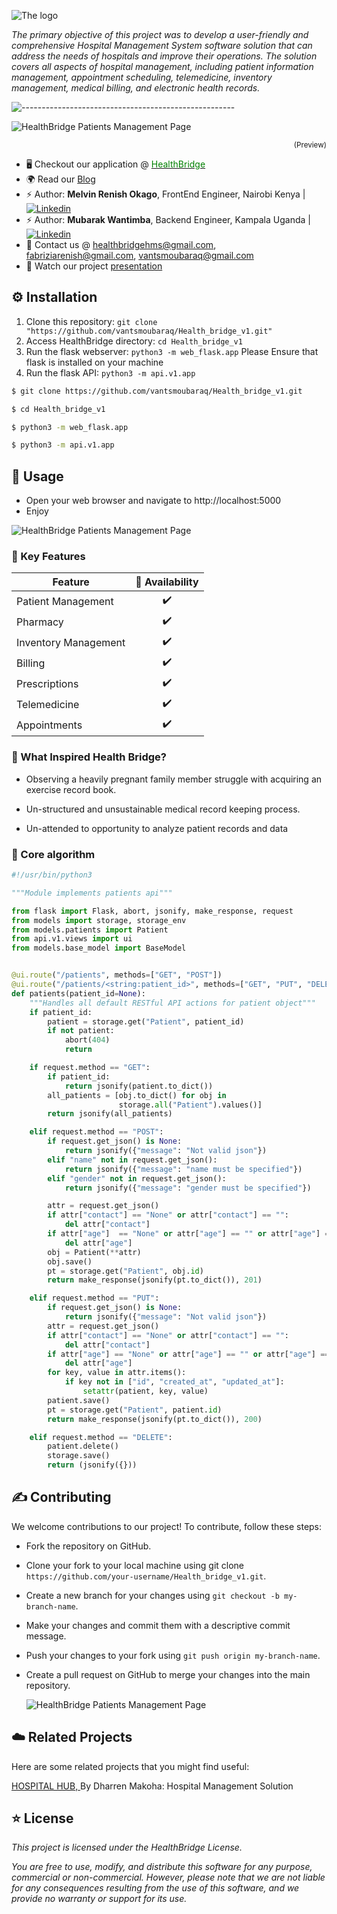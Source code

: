 ![The logo](https://pbs.twimg.com/media/Fq3FPVVXoAADhSL?format=jpg&name=900x900)
  
*The primary objective of this project was to develop a user-friendly and comprehensive Hospital Management System software solution that can address the needs of hospitals and improve their operations. The solution  covers all aspects of hospital management, including patient information management, appointment scheduling, telemedicine, inventory management, medical billing, and electronic health records.* 
  

  ![-----------------------------------------------------](https://raw.githubusercontent.com/andreasbm/readme/master/assets/lines/rainbow.png)

![HealthBridge Patients Management Page](https://github.com/vantsmoubaraq/Health_bridge_v1/blob/master/landing_page/images/patients%20(2).png?raw=true)
<p align="right">
<sub>(Preview)</sub>
</p>
  

* 🖥️ Checkout our application @ [<span style="color: green;">HealthBridge</span>](http://healthbridge.techaccess.tech/)  
* 🌍 Read our [Blog](https://www.linkedin.com/pulse/health-bridge-hms-fabrizia-renish%3FtrackingId=utzLEGe%252FQJGFRQvYe4cW%252Bw%253D%253D/?trackingId=utzLEGe%2FQJGFRQvYe4cW%2Bw%3D%3D)  
* ⚡ Author: **Melvin Renish Okago**, FrontEnd Engineer, Nairobi Kenya |     [![Linkedin](https://img.shields.io/badge/LinkedIn-+22K-blue?style=social&logo=linkedin)](https://www.linkedin.com/in/fabrizia-renish-993498246/)
* ⚡ Author: **Mubarak Wantimba**, Backend Engineer, Kampala Uganda |     [![Linkedin](https://img.shields.io/badge/LinkedIn-+22K-blue?style=social&logo=linkedin)](https://www.linkedin.com/in/mubarak-wantimba-3025a820a/)
* 🤝 Contact us @ healthbridgehms@gmail.com, fabriziarenish@gmail.com, vantsmoubaraq@gmail.com
* 📌 Watch our project <a href="https://www.youtube.com/watch?v=e8JKxWIfYCo">presentation</a>
  

## ⚙️ Installation

1.  Clone this repository: `git clone "https://github.com/vantsmoubaraq/Health_bridge_v1.git"`
2.  Access HealthBridge directory: `cd Health_bridge_v1`
3.  Run the flask webserver: `python3 -m web_flask.app` Please Ensure that flask is installed on your machine
4.  Run the flask API: `python3 -m api.v1.app`
  
  
```bash git python3
$ git clone https://github.com/vantsmoubaraq/Health_bridge_v1.git

$ cd Health_bridge_v1

$ python3 -m web_flask.app

$ python3 -m api.v1.app
```

## 💾 Usage
- Open your web browser and navigate to http://localhost:5000
- Enjoy

![HealthBridge Patients Management Page](https://github.com/vantsmoubaraq/Health_bridge_v1/blob/master/landing_page/images/Screenshot%20(158).png?raw=true)

### 📖 Key Features
  
|  Feature                  | 🔰 Availability  |
| -------------------------- | :----------------: |
| Patient Management           |         ✔️         |
| Pharmacy           |         ✔️         |
| Inventory Management             |         ✔️         |
| Billing       |         ✔️         |
| Prescriptions |         ✔️         |
| Telemedicine  |         ✔️         |
| Appointments   |         ✔️         |
  

### 🔔 What Inspired Health Bridge?

* Observing a heavily pregnant family member struggle with acquiring an exercise record book.

* Un-structured and unsustainable medical record keeping process.

* Un-attended to opportunity to  analyze patient records and data

### 📝 Core algorithm
```python
#!/usr/bin/python3

"""Module implements patients api"""

from flask import Flask, abort, jsonify, make_response, request
from models import storage, storage_env
from models.patients import Patient
from api.v1.views import ui
from models.base_model import BaseModel


@ui.route("/patients", methods=["GET", "POST"])
@ui.route("/patients/<string:patient_id>", methods=["GET", "PUT", "DELETE"])
def patients(patient_id=None):
    """Handles all default RESTful API actions for patient object"""
    if patient_id:
        patient = storage.get("Patient", patient_id)
        if not patient:
            abort(404)
            return

    if request.method == "GET":
        if patient_id:
            return jsonify(patient.to_dict())
        all_patients = [obj.to_dict() for obj in
                        storage.all("Patient").values()]
        return jsonify(all_patients)

    elif request.method == "POST":
        if request.get_json() is None:
            return jsonify({"message": "Not valid json"})
        elif "name" not in request.get_json():
            return jsonify({"message": "name must be specified"})
        elif "gender" not in request.get_json():
            return jsonify({"message": "gender must be specified"})

        attr = request.get_json()
        if attr["contact"] == "None" or attr["contact"] == "":
            del attr["contact"]
        if attr["age"]  == "None" or attr["age"] == "" or attr["age"] == 0:
            del attr["age"]
        obj = Patient(**attr)
        obj.save()
        pt = storage.get("Patient", obj.id)
        return make_response(jsonify(pt.to_dict()), 201)

    elif request.method == "PUT":
        if request.get_json() is None:
            return jsonify({"message": "Not valid json"})
        attr = request.get_json()
        if attr["contact"] == "None" or attr["contact"] == "":
            del attr["contact"]
        if attr["age"] == "None" or attr["age"] == "" or attr["age"] == 0:
            del attr["age"]
        for key, value in attr.items():
            if key not in ["id", "created_at", "updated_at"]:
                setattr(patient, key, value)
        patient.save()
        pt = storage.get("Patient", patient.id)
        return make_response(jsonify(pt.to_dict()), 200)

    elif request.method == "DELETE":
        patient.delete()
        storage.save()
        return (jsonify({}))

```

## ✍️ Contributing  
We welcome contributions to our project! To contribute, follow these steps:  
  
* Fork the repository on GitHub.  
* Clone your fork to your local machine using git clone `https://github.com/your-username/Health_bridge_v1.git`.  
* Create a new branch for your changes using `git checkout -b my-branch-name`.  
* Make your changes and commit them with a descriptive commit message.  
* Push your changes to your fork using `git push origin my-branch-name`.  
* Create a pull request on GitHub to merge your changes into the main repository.  
  
  ![HealthBridge Patients Management Page](https://github.com/vantsmoubaraq/Health_bridge_v1/blob/master/landing_page/images/pharmacy.png?raw=true)


## ☁️ Related Projects  
Here are some related projects that you might find useful:  
  
[HOSPITAL HUB, ](https://github.com/Dharren09/THE_HOSPITAL_HUB_v1)  By Dharren Makoha: Hospital Management Solution
  

## ⭐️ License  
*This project is licensed under the HealthBridge License.* 
  
*You are free to use, modify, and distribute this software for any purpose, commercial or non-commercial. However, please note that we are not liable for any consequences resulting from the use of this software, and we provide no warranty or support for its use.* 